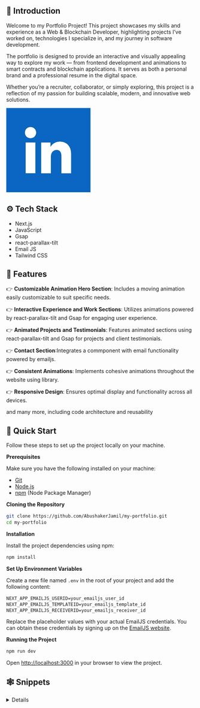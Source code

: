 ## <a name="introduction">🤖 Introduction</a>

Welcome to my Portfolio Project!
This project showcases my skills and experience as a Web & Blockchain Developer, highlighting projects I’ve worked on, technologies I specialize in, and my journey in software development.

The portfolio is designed to provide an interactive and visually appealing way to explore my work — from frontend development and animations to smart contracts and blockchain applications.
It serves as both a personal brand and a professional resume in the digital space.

Whether you’re a recruiter, collaborator, or simply exploring, this project is a reflection of my passion for building scalable, modern, and innovative web solutions.

<a href="https://www.linkedin.com/in/abushaker-jamil-1b414b224/" target="_blank"><img src="/public/download.webp" /></a>

## <a name="tech-stack">⚙️ Tech Stack</a>

- Next.js
- JavaScript
- Gsap
- react-parallax-tilt
- Email JS
- Tailwind CSS

## <a name="features">🔋 Features</a>

👉 **Customizable Animation Hero Section**: Includes a moving animation easily customizable to suit specific needs.

👉 **Interactive Experience and Work Sections**: Utilizes animations powered by react-parallax-tilt and Gsap for engaging user experience.

👉 **Animated Projects and Testimonials**: Features animated sections using react-parallax-tilt and Gsap for projects and client testimonials.

👉 **Contact Section**:Integrates a commponent with email functionality powered by emailjs.

👉 **Consistent Animations**: Implements cohesive animations throughout the website using library.

👉 **Responsive Design**: Ensures optimal display and functionality across all devices.

and many more, including code architecture and reusability 

## <a name="quick-start">🤸 Quick Start</a>

Follow these steps to set up the project locally on your machine.

**Prerequisites**

Make sure you have the following installed on your machine:

- [Git](https://git-scm.com/)
- [Node.js](https://nodejs.org/en)
- [npm](https://www.npmjs.com/) (Node Package Manager)

**Cloning the Repository**

```bash
git clone https://github.com/AbushakerJamil/my-portfolio.git
cd my-portfolio
```

**Installation**

Install the project dependencies using npm:

```bash
npm install
```

**Set Up Environment Variables**

Create a new file named `.env` in the root of your project and add the following content:

```env
NEXT_APP_EMAILJS_USERID=your_emailjs_user_id
NEXT_APP_EMAILJS_TEMPLATEID=your_emailjs_template_id
NEXT_APP_EMAILJS_RECEIVERID=your_emailjs_receiver_id
```

Replace the placeholder values with your actual EmailJS credentials. You can obtain these credentials by signing up on the [EmailJS website](https://www.emailjs.com/).

**Running the Project**

```bash
npm run dev
```

Open [http://localhost:3000](http://localhost:3000) in your browser to view the project.

## <a name="snippets">🕸️ Snippets</a>

<details>
